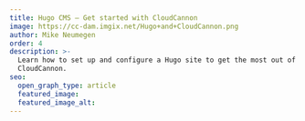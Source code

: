 ```yaml
---
title: Hugo CMS — Get started with CloudCannon
image: https://cc-dam.imgix.net/Hugo+and+CloudCannon.png
author: Mike Neumegen
order: 4
description: >-
  Learn how to set up and configure a Hugo site to get the most out of
  CloudCannon.
seo:
  open_graph_type: article
  featured_image:
  featured_image_alt:
---
```

